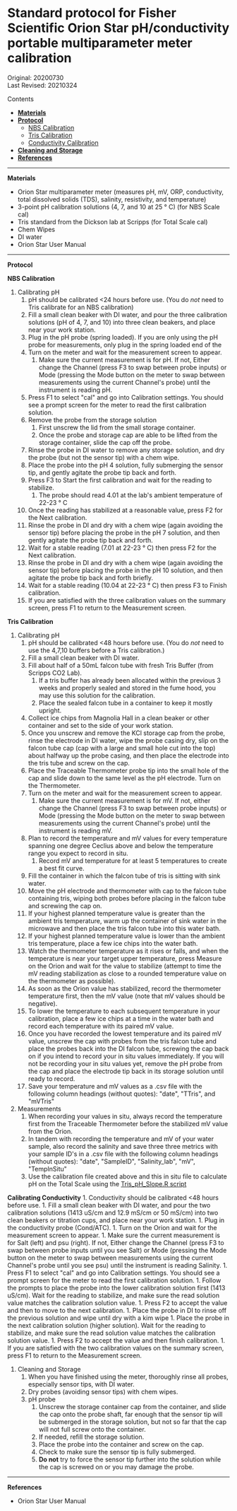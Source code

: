 # Standard protocol for Fisher Scientific Orion Star pH/conductivity portable multiparameter meter calibration
Original: 20200730  
Last Revised: 20210324 

Contents
- [**Materials**](#Materials)  
- [**Protocol**](#Protocol)
  - [NBS Calibration](#NBS)
  - [Tris Calibration](#Tris)
  - [Conductivity Calibration](#Conductivity)
- [**Cleaning and Storage**](#Cleaning_and_Storage)
- [**References**](#References)
 
***
<a name="Materials"></a> **Materials**
  *  Orion Star multiparameter meter (measures pH, mV, ORP, conductivity, total dissolved solids (TDS), salinity, resistivity, and temperature)
  *  3-point pH calibration solutions (4, 7, and 10 at 25 &deg; C) (for NBS Scale cal)
  *  Tris standard from the Dickson lab at Scripps (for Total Scale cal)
  *  Chem Wipes
  *  DI water
  *  Orion Star User Manual

*** 
<a name="Protocol"></a> **Protocol**

<a name="NBS"></a> **NBS Calibration**  
1. Calibrating pH
    1. pH should be calibrated <24 hours before use. (You do *not* need to Tris calibrate for an NBS calibration)
    1. Fill a small clean beaker with DI water, and pour the three calibration solutions (pH of 4, 7, and 10) into three clean beakers, and place near your work station.
    1. Plug in the pH probe (spring loaded). If you are only using the pH probe for measurements, only plug in the spring loaded end of the 
    1. Turn on the meter and wait for the measurement screen to appear.
        1. Make sure the current measurement is for pH.  If not, Either change the Channel (press F3 to swap between probe inputs) or Mode (pressing the Mode button on the meter to swap between measurements using the current Channel's probe) until the instrument is reading pH.
    1. Press F1 to select "cal" and go into Calibration settings.  You should see a prompt screen for the meter to read the first calibration solution.
    1. Remove the probe from the storage solution
        1. First unscrew the lid from the small storage container.
        1. Once the probe and storage cap are able to be lifted from the storage container, slide the cap off the probe.
    1. Rinse the probe in DI water to remove any storage solution, and dry the probe (but not the sensor tip) with a chem wipe.
    1. Place the probe into the pH 4 solution, fully submerging the sensor tip, and gently agitate the probe tip back and forth.
    1. Press F3 to Start the first calibration and wait for the reading to stabilize.
        1. The probe should read 4.01 at the lab's ambient temperature of 22-23 &deg; C
    1. Once the reading has stabilized at a reasonable value, press F2 for the Next calibration.
    1. Rinse the probe in DI and dry with a chem wipe (again avoiding the sensor tip) before placing the probe in the pH 7 solution, and then gently agitate the probe tip back and forth.
    1. Wait for a stable reading (7.01 at 22-23 &deg; C) then press F2 for the Next calibration.
    1. Rinse the probe in DI and dry with a chem wipe (again avoiding the sensor tip) before placing the probe in the pH 10 solution, and then agitate the probe tip back and forth briefly.
    1. Wait for a stable reading (10.04 at 22-23 &deg; C) then press F3 to Finish calibration.
    1. If you are satisfied with the three calibration values on the summary screen, press F1 to return to the Measurement screen.

<a name="Tris"></a> **Tris Calibration**  
1. Calibrating pH
    1. pH should be calibrated <48 hours before use. (You do *not* need to use the 4,7,10 buffers before a Tris calibration.)
    1. Fill a small clean beaker with DI water.
    1. Fill about half of a 50mL falcon tube with fresh Tris Buffer (from Scripps CO2 Lab). 
        1. If a tris buffer has already been allocated within the previous 3 weeks and properly sealed and stored in the fume hood, you may use this solution for the calibration.
        1. Place the sealed falcon tube in a container to keep it mostly  upright.
    1. Collect ice chips from Magnolia Hall in a clean beaker or other container and set to the side of your work station.
    1. Once you unscrew and remove the KCl storage cap from the probe, rinse the electrode in DI water, wipe the probe casing dry, slip on the falcon tube cap (cap with a large and small hole cut into the top) about halfway up the probe casing, and then place the electrode into the tris tube and screw on the cap.
    1. Place the Traceable Thermometer probe tip into the small hole of the cap and slide down to the same level as the pH electrode.  Turn on the Thermometer.
    1. Turn on the meter and wait for the measurement screen to appear.
        1. Make sure the current measurement is for mV.  If not, either change the Channel (press F3 to swap between probe inputs) or Mode (pressing the Mode button on the meter to swap between measurements using the current Channel's probe) until the instrument is reading mV.
    1. Plan to record the temperature and mV values for every temperature spanning one degree Ceclius above and below the temperature range you expect to record in situ.
        1. Record mV and temperature for at least 5 temperatures to create a best fit curve.
    1. Fill the container in which the falcon tube of tris is sitting with sink water.
    1. Move the pH electrode and thermometer with cap to the falcon tube containing tris, wiping both probes before placing in the falcon tube and screwing the cap on. 
    1. If your highest planned temperature value is greater than the ambient tris temperature, warm up the container of sink water in the microwave and then place the tris falcon tube into this water bath.
    1. If your highest planned temperature value is lower than the ambient tris temperature, place a few ice chips into the water bath.
    1. Watch the thermometer temperature as it rises or falls, and when the temperature is near your target upper temperature, press Measure on the Orion and wait for the value to stabilize (attempt to time the mV reading stabilization as close to a rounded temperature value on the thermometer as possible).
    1. As soon as the Orion value has stabilized, record the thermometer temperature first, then the mV value (note that mV values should be negative).
    1. To lower the temperature to each subsequent temperature in your calibration, place a few ice chips at a time in the water bath and record each temperature with its paired mV value.
    1. Once you have recorded the lowest temperature and its paired mV value, unscrew the cap with probes from the tris falcon tube and place the probes back into the DI falcon tube, screwing the cap back on if you intend to record your in situ values immediately.  If you will not be recording your in situ values yet, remove the pH probe from the cap and place the electrode tip back in its storage solution until ready to record.
    1. Save your temperature and mV values as a .csv file with the following column headings (without quotes): "date", "TTris", and "mVTris"
1. Measurements
    1. When recording your values in situ, always record the temperature first from the Traceable Thermometer before the stabilized mV value from the Orion.
    1. In tandem with recording the temperature and mV of your water sample, also record the salinity and save three three metrics with your sample ID's in a .csv file with the following column headings (without quotes): "date", "SampleID", "Salinity_lab", "mV", "TempInSitu"
    1. Use the calibration file created above and this in situ file to calculate pH on the Total Scale using the [Tris_pH_Slope.R script](https://github.com/SilbigerLab/Protocols/blob/master/Probe_and_Logger_Protocols/Orion_Multiparameter_Sensor/Scripts/Tris_pH_Slope.R)

<a name = "Conductivity"></a> **Calibrating Conductivity**
    1. Conductivity should be calibrated <48 hours before use.
    1. Fill a small clean beaker with DI water, and pour the two calibration solutions (1413 uS/cm and 12.9 mS/cm or 50 mS/cm) into two clean beakers or titration cups, and place near your work station.
    1. Plug in the conductivity probe (Cond/ATC).
    1. Turn on the Orion and wait for the measurement screen to appear.
        1. Make sure the current measurement is for Salt (left) and psu (right).  If not, Either change the Channel (press F3 to swap between probe inputs until you see Salt) or Mode (pressing the Mode button on the meter to swap between measurements using the current Channel's probe until you see psu) until the instrument is reading Salinity.
    1. Press F1 to select "cal" and go into Calibration settings.  You should see a prompt screen for the meter to read the first calibration solution.
    1. Follow the prompts to place the probe into the lower calibration solution first (1413 uS/cm).  Wait for the reading to stabilize, and make sure the read solution value matches the calibration solution value.
    1. Press F2 to accept the value and then to move to the next calibration.
    1. Place the probe in DI to rinse off the previous solution and wipe until dry with a kim wipe
    1. Place the probe in the next calibration solution (higher solution).  Wait for the reading to stabilize, and make sure the read solution value matches the calibration solution value.
    1. Press F2 to accept the value and then finish calibration.
    1. If you are satisfied with the two calibration values on the summary screen, press F1 to return to the Measurement screen.

<a name="Cleaning and Storage"></a> 
1. Cleaning and Storage
    1. When you have finished using the meter, thoroughly rinse all probes, especially sensor tips, with DI water.
    1. Dry probes (avoiding sensor tips) with chem wipes.
    1. pH probe
        1. Unscrew the storage container cap from the container, and slide the cap onto the probe shaft, far enough that the sensor tip will be submerged in the storage solution, but not so far that the cap will not full screw onto the container.
        1. If needed, refill the storage solution.
        1. Place the probe into the container and screw on the cap.
        1. Check to make sure the sensor tip is fully submerged.
        1. **Do not** try to force the sensor tip further into the solution while the cap is screwed on or you may damage the probe.
    





***
<a name="References"></a> **References**

  *  Orion Star User Manual
